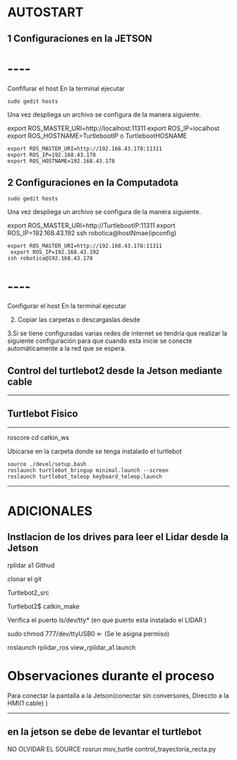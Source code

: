 # AUTOSTART

## 1 Configuraciones en la JETSON


# ----

 Confifurar el host
   En la terminal ejecutar

```
sudo gedit hosts
```
   Una vez despliega un archivo se configura de la manera siguiente. 

export ROS_MASTER_URI=http://localhost:11311
export ROS_IP=localhost
export ROS_HOSTNAME=TurtlebootIP o TurtlebootHOSNAME
```
export ROS_MASTER_URI=http://192.168.43.178:11311
export ROS_IP=192.168.43.178
export ROS_HOSTNAME=192.168.43.178
```

## 2 Configuraciones en la Computadota 

```
sudo gedit hosts
```
   Una vez despliega un archivo se configura de la manera siguiente. 

export ROS_MASTER_URI=http://TurtlebootIP:11311
 export ROS_IP=192.168.43.192 
ssh robotica@hostNmae(ipconfig)
```
export ROS_MASTER_URI=http://192.168.43.178:11311
 export ROS_IP=192.168.43.192 
ssh robotica@192.168.43.178
```


# ----






 Configurar el host
   En la terminal ejecutar


   
2. Copiar las carpetas o descargaslas desde

3.Si se tiene configuradas varias redes de internet se tendría que realizar la siguiente configuración para que cuando esta inicie se conecte automáticamente a la red que se espera.











## Control del turtlebot2 desde la Jetson mediante cable


*********************************************
Turtlebot Fisico
-------------------------------
*****

roscore
cd catkin_ws

Ubicarse en la carpeta donde se tenga instalado el turtlebot
```
source ./devel/setup.bash
roslaunch turtlebot_bringup minimal.launch --screen
roslaunch turtlebot_teleop keyboard_teleop.launch

```
**************************************





# ADICIONALES

## Instlacion de los drives para leer el Lidar desde la Jetson

rplidar a1 Githud       

clonar el git                 

Turtlebot2_src

Turtlebot2$ catkin_make

Verifica el puerto ls/dev/tty*        (en que puerto esta instalado el LIDAR )

sudo chmod 777/dev/ttyUSB0                                                  ← (Se le asigna permiso)

roslaunch rplidar_ros view_rplidar_a1.launch








# Observaciones durante el proceso 

Para conectar la pantalla a la Jetson(conectar sin conversores, Direccto a la HMI(1 cable) )



 --------------------
 en la jetson se debe de levantar el turtlebot 
 --------------------
 NO OLVIDAR EL SOURCE 
  rosrun mov_turtle control_trayectoria_recta.py 
